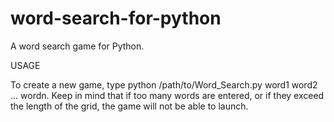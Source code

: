 # word-search-for-python
A word search game for Python.

USAGE

To create a new game, type python /path/to/Word_Search.py word1 word2 ... wordn. Keep in mind that if too many words are entered, or if they exceed the length of the grid, the game will not be able to launch.
